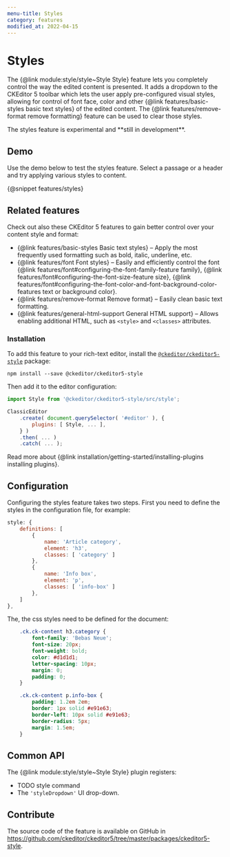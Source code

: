 ```yaml
---
menu-title: Styles
category: features
modified_at: 2022-04-15
---
```


# Styles

The {@link module:style/style~Style Style} feature lets you completely control the way the edited content is presented. It adds a dropdown to the CKEditor 5 toolbar which lets the user apply pre-configured visual styles, allowing for control of font face, color and other {@link features/basic-styles basic text styles} of the edited content. The {@link features/remove-format remove formatting} feature can be used to clear those styles.

<info-box>
	The styles feature is experimental and **still in development**.
</info-box>

## Demo

Use the demo below to test the styles feature. Select a passage or a header and try applying various styles to content.

{@snippet features/styles}

## Related features

Check out also these CKEditor 5 features to gain better control over your content style and format:
* {@link features/basic-styles Basic text styles} &ndash; Apply the most frequently used formatting such as bold, italic, underline, etc.
* {@link features/font Font styles} &ndash; Easily and efficiently control the font {@link features/font#configuring-the-font-family-feature family}, {@link features/font#configuring-the-font-size-feature size}, {@link features/font#configuring-the-font-color-and-font-background-color-features text or background color}.
* {@link features/remove-format Remove format} &ndash; Easily clean basic text formatting.
* {@link features/general-html-support General HTML support} &ndash; Allows enabling additional HTML, such as `<style>` and `<classes>` attributes.

### Installation

To add this feature to your rich-text editor, install the [`@ckeditor/ckeditor5-style`](https://www.npmjs.com/package/@ckeditor/ckeditor5-style) package:

```plaintext
npm install --save @ckeditor/ckeditor5-style
```

Then add it to the editor configuration:

```js
import Style from '@ckeditor/ckeditor5-style/src/style';

ClassicEditor
	.create( document.querySelector( '#editor' ), {
		plugins: [ Style, ... ],
	} )
	.then( ... )
	.catch( ... );
```

<info-box info>
	Read more about {@link installation/getting-started/installing-plugins installing plugins}.
</info-box>

## Configuration

Configuring the styles feature takes two steps. First you need to define the styles in the configuration file, for example:

```js
style: {
	definitions: [
		{
			name: 'Article category',
			element: 'h3',
			classes: [ 'category' ]
		},
		{
			name: 'Info box',
			element: 'p',
			classes: [ 'info-box' ]
		},
	]
},

```

The, the css styles need to be defined for the document:

```css
	.ck.ck-content h3.category {
		font-family: 'Bebas Neue';
		font-size: 20px;
		font-weight: bold;
		color: #d1d1d1;
		letter-spacing: 10px;
		margin: 0;
		padding: 0;
	}

	.ck.ck-content p.info-box {
		padding: 1.2em 2em;
		border: 1px solid #e91e63;
		border-left: 10px solid #e91e63;
		border-radius: 5px;
		margin: 1.5em;
	}
```

## Common API

The {@link module:style/style~Style Style} plugin registers:

* TODO style command
* The `'styleDropdown'` UI drop-down.

## Contribute

The source code of the feature is available on GitHub in https://github.com/ckeditor/ckeditor5/tree/master/packages/ckeditor5-style.
